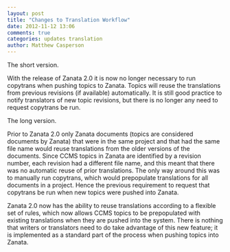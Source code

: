 ```yaml
---
layout: post
title: "Changes to Translation Workflow"
date: 2012-11-12 13:06
comments: true
categories: updates translation
author: Matthew Casperson
---
```


The short version. 

With the release of Zanata 2.0 it is now no longer necessary to run copytrans when pushing topics to Zanata. Topics will reuse the translations from previous revisions (if available) automatically. It is still good practice to notify translators of new topic revisions, but there is no longer any need to request copytrans be run.

<!-- MORE -->

The long version.

Prior to Zanata 2.0 only Zanata documents (topics are considered documents by Zanata) that were in the same project and that had the same file name would reuse translations from the older versions of the documents. Since CCMS topics in Zanata are identified by a revision number, each revision had a different file name, and this meant that there was no automatic reuse of prior translations. The only way around this was to manually run copytrans, which would prepopulate translations for all documents in a project. Hence the previous requirement to request that copytrans be run when new topics were pushed into Zanata.

Zanata 2.0 now has the ability to reuse translations according to a flexible set of rules, which now allows CCMS topics to be prepopulated with existing translations when they are pushed into the system. There is nothing that writers or translators need to do take advantage of this new feature; it is implemented as a standard part of the process when pushing topics into Zanata.
